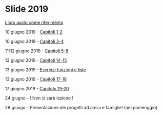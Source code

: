 # Slide 2019

[Libro usato come riferimento](https://inventwithpython.com/invent4thed/)

10 giugno 2019 - [Capitoli 1-2](https://github.com/ragazzedigitalicesena/slide-2019/raw/master/pdf/capitoli_1-2_10_giugno.pdf)

10 giugno 2019 - [Capitoli 3-4](https://github.com/ragazzedigitalicesena/slide-2019/raw/master/pdf/capitoli_3-4_%2011_giugno.pdf)

11/12 giugno 2019 - [Capitoli 5-8](https://github.com/ragazzedigitalicesena/slide-2019/raw/master/pdf/capitoli_5-8_12_giugno.pdf)

12 giugno 2019 - [Capitoli 14-15](https://github.com/ragazzedigitalicesena/slide-2019/raw/master/pdf/capitolo_14-15_12_giugno.pdf)

13 giugno 2019 - [Esercizi funzioni e liste](https://github.com/ragazzedigitalicesena/slide-2019/blob/master/pdf/esercizi_funzioni_e_liste.pdf)

13 giugno 2019 - [Capitoli 17-18](https://github.com/ragazzedigitalicesena/slide-2019/raw/master/pdf/capitolo_17-18_13_giugno.pdf)

17 giugno 2019 - [Capitolo 19-20](https://github.com/ragazzedigitalicesena/slide-2019/raw/master/pdf/capitoli_19-20_17_giugno.pdf)

24 giugno - ! Non ci sarà lezione !

28 giungo - Presentazione dei progetti ad amici e famiglie! (nel pomeriggio)
